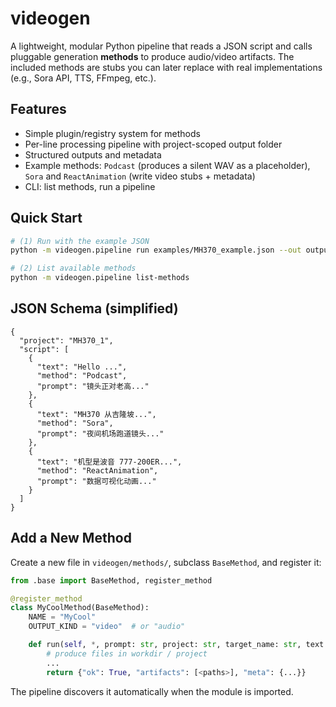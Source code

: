 # videogen

A lightweight, modular Python pipeline that reads a JSON script and calls pluggable
generation **methods** to produce audio/video artifacts. The included methods are
stubs you can later replace with real implementations (e.g., Sora API, TTS, FFmpeg, etc.).

## Features
- Simple plugin/registry system for methods
- Per-line processing pipeline with project-scoped output folder
- Structured outputs and metadata
- Example methods: `Podcast` (produces a silent WAV as a placeholder), `Sora` and `ReactAnimation` (write video stubs + metadata)
- CLI: list methods, run a pipeline

## Quick Start
```bash
# (1) Run with the example JSON
python -m videogen.pipeline run examples/MH370_example.json --out outputs

# (2) List available methods
python -m videogen.pipeline list-methods
```

## JSON Schema (simplified)
```jsonc
{
  "project": "MH370_1",
  "script": [
    {
      "text": "Hello ...",
      "method": "Podcast",
      "prompt": "镜头正对老高..."
    },
    {
      "text": "MH370 从吉隆坡...",
      "method": "Sora",
      "prompt": "夜间机场跑道镜头..."
    },
    {
      "text": "机型是波音 777-200ER...",
      "method": "ReactAnimation",
      "prompt": "数据可视化动画..."
    }
  ]
}
```

## Add a New Method
Create a new file in `videogen/methods/`, subclass `BaseMethod`, and register it:

```python
from .base import BaseMethod, register_method

@register_method
class MyCoolMethod(BaseMethod):
    NAME = "MyCool"
    OUTPUT_KIND = "video"  # or "audio"

    def run(self, *, prompt: str, project: str, target_name: str, text: str, workdir) -> dict:
        # produce files in workdir / project
        ...
        return {"ok": True, "artifacts": [<paths>], "meta": {...}}
```

The pipeline discovers it automatically when the module is imported.
